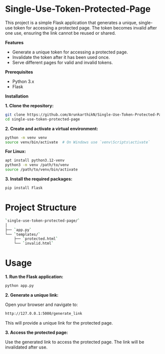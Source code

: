 # Single-Use-Token-Protected-Page
This project is a simple Flask application that generates a unique, single-use token for accessing a protected page. The token becomes invalid after one use, ensuring the link cannot be reused or shared.

**Features**

* Generate a unique token for accessing a protected page.
* Invalidate the token after it has been used once.
* Serve different pages for valid and invalid tokens.

**Prerequisites**
* Python 3.x
* Flask

**Installation**

**1. Clone the repository:**

```sh
git clone https://github.com/ArunkarthikN/Single-Use-Token-Protected-Page.git
cd single-use-token-protected-page

```

**2. Create and activate a virtual environment:**

```sh
python -m venv venv
source venv/bin/activate  # On Windows use `venv\Scripts\activate`


```

**For Linux:**

```sh
apt install python3.12-venv
python3 -m venv /path/to/venv
source /path/to/venv/bin/activate
```

**3. Install the required packages:**

```sh
pip install Flask
```

# Project Structure

```sh
`single-use-token-protected-page/`
│
├── `app.py`
└── `templates/`
    ├── `protected.html`
    └── `invalid.html`
```

# Usage

**1. Run the Flask application:**

```sh
python app.py
```

**2. Generate a unique link:**

Open your browser and navigate to:

```sh
http://127.0.0.1:5000/generate_link
```
This will provide a unique link for the protected page.

**3. Access the protected page:**

Use the generated link to access the protected page. The link will be invalidated after use.



